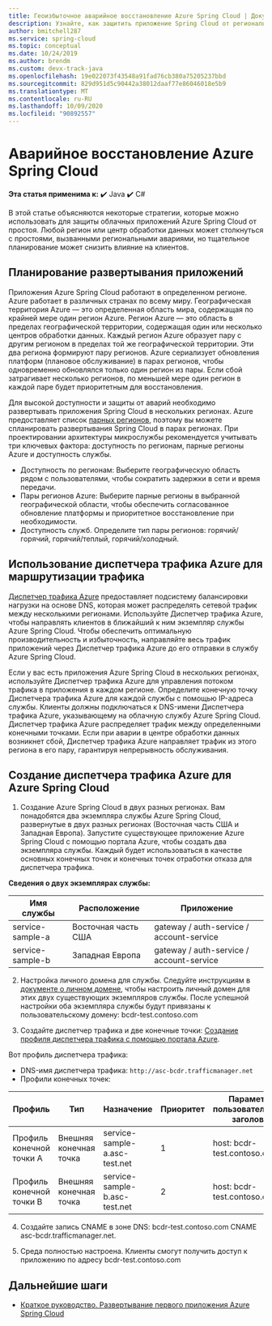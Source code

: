 ```yaml
---
title: Геоизбыточное аварийное восстановление Azure Spring Cloud | Документация Майкрософт
description: Узнайте, как защитить приложение Spring Cloud от региональных сбоев
author: bmitchell287
ms.service: spring-cloud
ms.topic: conceptual
ms.date: 10/24/2019
ms.author: brendm
ms.custom: devx-track-java
ms.openlocfilehash: 19e022073f43548a91fad76cb380a75205237bbd
ms.sourcegitcommit: 829d951d5c90442a38012daaf77e86046018e5b9
ms.translationtype: MT
ms.contentlocale: ru-RU
ms.lasthandoff: 10/09/2020
ms.locfileid: "90892557"
---
```

# <a name="azure-spring-cloud-disaster-recovery"></a>Аварийное восстановление Azure Spring Cloud

**Эта статья применима к:** ✔️ Java ✔️ C#

В этой статье объясняются некоторые стратегии, которые можно использовать для защиты облачных приложений Azure Spring Cloud от простоя.  Любой регион или центр обработки данных может столкнуться с простоями, вызванными региональными авариями, но тщательное планирование может снизить влияние на клиентов.

## <a name="plan-your-application-deployment"></a>Планирование развертывания приложений

Приложения Azure Spring Cloud работают в определенном регионе.  Azure работает в различных странах по всему миру. Географическая территория Azure — это определенная область мира, содержащая по крайней мере один регион Azure. Регион Azure — это область в пределах географической территории, содержащая один или несколько центров обработки данных.  Каждый регион Azure образует пару с другим регионом в пределах той же географической территории. Эти два региона формируют пару регионов. Azure сериализует обновления платформ (плановое обслуживание) в парах регионов, чтобы одновременно обновлялся только один регион из пары. Если сбой затрагивает несколько регионов, по меньшей мере один регион в каждой паре будет приоритетным для восстановления.

Для высокой доступности и защиты от аварий необходимо развертывать приложения Spring Cloud в нескольких регионах.  Azure предоставляет список [парных регионов](../best-practices-availability-paired-regions.md), поэтому вы можете спланировать развертывания Spring Cloud в парах регионах.  При проектировании архитектуры микрослужбы рекомендуется учитывать три ключевых фактора: доступность по регионам, парные регионы Azure и доступность службы.

*  Доступность по регионам:  Выберите географическую область рядом с пользователями, чтобы сократить задержки в сети и время передачи.
*  Пары регионов Azure:  Выберите парные регионы в выбранной географической области, чтобы обеспечить согласованное обновление платформы и приоритетное восстановление при необходимости.
*  Доступность служб.   Определите тип пары регионов: горячий/горячий, горячий/теплый, горячий/холодный.

## <a name="use-azure-traffic-manager-to-route-traffic"></a>Использование диспетчера трафика Azure для маршрутизации трафика

[Диспетчер трафика Azure](../traffic-manager/traffic-manager-overview.md) предоставляет подсистему балансировки нагрузки на основе DNS, которая может распределять сетевой трафик между несколькими регионами.  Используйте Диспетчер трафика Azure, чтобы направлять клиентов в ближайший к ним экземпляр службы Azure Spring Cloud.  Чтобы обеспечить оптимальную производительность и избыточность, направляйте весь трафик приложений через Диспетчер трафика Azure до его отправки в службу Azure Spring Cloud.

Если у вас есть приложения Azure Spring Cloud в нескольких регионах, используйте Диспетчер трафика Azure для управления потоком трафика в приложения в каждом регионе.  Определите конечную точку Диспетчера трафика Azure для каждой службы с помощью IP-адреса службы. Клиенты должны подключаться к DNS-имени Диспетчера трафика Azure, указывающему на облачную службу Azure Spring Cloud.  Диспетчер трафика Azure распределяет трафик между определенными конечными точками.  Если при аварии в центре обработки данных возникнет сбой, Диспетчер трафика Azure направляет трафик из этого региона в его пару, гарантируя непрерывность обслуживания.

## <a name="create-azure-traffic-manager-for-azure-spring-cloud"></a>Создание диспетчера трафика Azure для Azure Spring Cloud

1. Создание Azure Spring Cloud в двух разных регионах.
Вам понадобятся два экземпляра службы Azure Spring Cloud, развернутые в двух разных регионах (Восточная часть США и Западная Европа). Запустите существующее приложение Azure Spring Cloud с помощью портала Azure, чтобы создать два экземпляра службы. Каждый будет использоваться в качестве основных конечных точек и конечных точек отработки отказа для диспетчера трафика. 

**Сведения о двух экземплярах службы:**

| Имя службы | Расположение | Приложение |
|--|--|--|
| service-sample-a | Восточная часть США | gateway / auth-service / account-service |
| service-sample-b | Западная Европа | gateway / auth-service / account-service |

2. Настройка личного домена для службы. Следуйте инструкциям в [документе о личном домене](spring-cloud-tutorial-custom-domain.md), чтобы настроить личный домен для этих двух существующих экземпляров службы. После успешной настройки оба экземпляра службы будут привязаны к пользовательскому домену: bcdr-test.contoso.com

3. Создайте диспетчер трафика и две конечные точки: [Создание профиля диспетчера трафика с помощью портала Azure](https://docs.microsoft.com/azure/traffic-manager/quickstart-create-traffic-manager-profile).

Вот профиль диспетчера трафика:
* DNS-имя диспетчера трафика: `http://asc-bcdr.trafficmanager.net`
* Профили конечных точек: 

| Профиль | Тип | Назначение | Приоритет | Параметры пользовательского заголовка |
|--|--|--|--|--|
| Профиль конечной точки А | Внешняя конечная точка | service-sample-a.asc-test.net | 1 | host: bcdr-test.contoso.com |
| Профиль конечной точки B | Внешняя конечная точка | service-sample-b.asc-test.net | 2 | host: bcdr-test.contoso.com |

4. Создайте запись CNAME в зоне DNS: bcdr-test.contoso.com CNAME asc-bcdr.trafficmanager.net. 

5. Среда полностью настроена. Клиенты смогут получить доступ к приложению по адресу bcdr-test.contoso.com

## <a name="next-steps"></a>Дальнейшие шаги

* [Краткое руководство. Развертывание первого приложения Azure Spring Cloud](spring-cloud-quickstart.md)
 